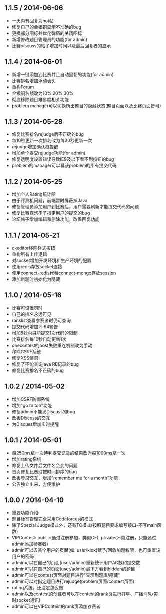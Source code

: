 ## 1.1.5 / 2014-06-06
* 一天内有回复为hot帖
* 修复自己的金银铜显示不准确的bug
* 更换部分图标并优化弹窗的关闭图标
* 新增修改题目管理员的功能(for admin)
* 比赛discuss的帖子增加时间以及最后回复者的显示

## 1.1.4 / 2014-06-01
* 新增一键添加到比赛并且自动回复的功能(for admin)
* 比赛排名增加浮动表头
* 重构Forum
* 金银铜名额改为10% 20% 30%
* 彻底移除题目难易度相关功能
* problem manager可以切换所出题目的隐藏状态(题目页面以及比赛页面皆可)

## 1.1.3 / 2014-05-28
* 修复比赛排名rejudge后不正确的bug
* 每10秒更新一次排名改为每30秒更新一次
* rejudge增加确认框提醒
* 增加单个提交rejudge功能(for admin)
* 修复透明度设置错误导致IE9及以下看不到按钮的bug
* problem的manager可以看该problem的所有提交代码

## 1.1.2 / 2014-05-25
* 增加个人Rating统计图
* 由于评测机问题，前端暂时屏蔽掉Java
* 修复管理员添加用户到比赛后，用户需要刷新才能提交代码的问题
* 修复比赛查询不了指定用户的提交的bug
* 论坛帖子增加编辑和删除功能，改善回复功能

## 1.1.1 / 2014-05-21
* ckeditor移除样式按钮
* 重构所有上传逻辑
* 对socket增加开发环境和生产环境的配置
* 使用redis存放socket连接
* 使用connect-redis代替connect-mongo存放session
* 添加新题时初始化为隐藏

## 1.1.0 / 2014-05-16
* 比赛可设置罚时
* 自己的排名永远可见
* ranklist查看参赛者时仍可查询
* 提交代码增加%I64警告
* 增加5秒内只能提交1次代码的限制
* 比赛排名每10秒自动更新1次
* onecontest的post失败重连机制改为手动
* 移除CSRF系统
* 修复XSS漏洞
* 修复了不能查询java RE记录的bug
* 修复比赛排名不正确的bug

## 1.0.2 / 2014-05-02
* 增加CSRF防御系统
* 增加"go to top"功能
* 修复admin不能发Discuss的bug
* 改善Discuss的交互
* 为Discuss增加实时提醒

## 1.0.1 / 2014-05-01
* 每250ms拿一次待判提交记录的结果改为每1000ms拿一次
* 增加rating系统
* 修复上传文件后文件名会变的问题
* 首页修复比赛没按时间排序的bug
* 改善登录交互，增加"remember me for a month"功能
* 公告独立出来，方便维护

## 1.0.0 / 2014-04-10
* 重要功能介绍:
* 题目标签管理完全采用Codeforces的模式
* 除了Special Judge模式外，还有TC模式(按照题目要求编写接口-不写main函数)
* VIPContest: public(通过注册参加，类似CF), private(不能注册，只能通过admin添加参赛者)
* admin可以去某个用户的页面(如: user/kidx)赋予/回收加题权限，也可重置该用户的密码
* admin可以在自己的页面(user/admin)重新统计用户AC数和提交数
* admin可以在自己的页面(user/admin)最下方看到hidden的题目
* admin可以在contest页面对题目进行"显示到题库/隐藏"
* admin可以对指定题目进行rejudge(problem页面/contest页面)
* rating系统，还没定怎么做
* admin以及contest的创建者可以在contest的rank页进行打星、广播消息(实时socket通讯)
* admin可以在VIPContest的rank页添加参赛者
